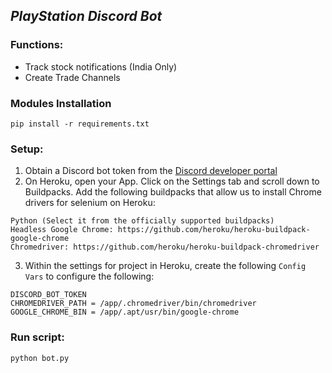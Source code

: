 ## ***PlayStation Discord Bot***
### Functions:

* Track stock notifications (India Only)
* Create Trade Channels

### Modules Installation

	pip install -r requirements.txt

### Setup:
1. Obtain a Discord bot token from the [Discord developer portal](https://ptb.discord.com/developers/applications/)
2. On Heroku, open your App. Click on the Settings tab and scroll down to Buildpacks. Add the following buildpacks that allow us to install Chrome drivers for selenium on Heroku:

```
Python (Select it from the officially supported buildpacks)
Headless Google Chrome: https://github.com/heroku/heroku-buildpack-google-chrome
Chromedriver: https://github.com/heroku/heroku-buildpack-chromedriver
```
3. Within the settings for project in Heroku, create the following `Config Vars` to configure the following:

```
DISCORD_BOT_TOKEN
CHROMEDRIVER_PATH = /app/.chromedriver/bin/chromedriver
GOOGLE_CHROME_BIN = /app/.apt/usr/bin/google-chrome
```

### Run script:

    python bot.py